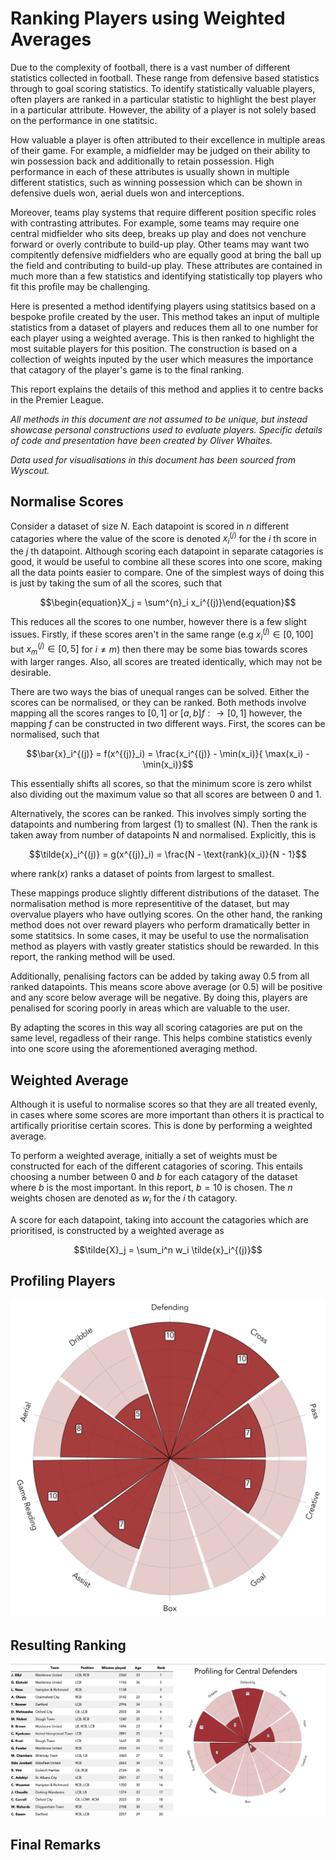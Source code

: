 # Ranking Players using Weighted Averages

Due to the complexity of football, there is a vast number of different statistics collected in football. These range from defensive based statistics through to goal scoring statistics. To identify statistically valuable players, often players are ranked in a particular statistic to highlight the best player in a particular attribute. However, the ability of a player is not solely based on the performance in one statitsic.

How valuable a player is often attributed to their excellence in multiple areas of their game. For example, a midfielder may be judged on their ability to win possession back and additionally to retain possession. High performance in each of these attributes is usually shown in multiple different statistics, such as winning possession which can be shown in defensive duels won, aerial duels won and interceptions.

Moreover, teams play systems that require different position specific roles with contrasting attributes. For example, some teams may require one central midfielder who sits deep, breaks up play and does not venchure forward or overly contribute to build-up play. Other teams may want two compitently defensive midfielders who are equally good at bring the ball up the field and contributing to build-up play. These attributes are contained in much more than a few statistics and identifying statistically top players who fit this profile may be challenging. 

Here is presented a method identifying players using statitsics based on a bespoke profile created by the user. This method takes an input of multiple statistics from a dataset of players and reduces them all to one number for each player using a weighted average. This is then ranked to highlight the most suitable players for this position. The construction is based on a collection of weights inputed by the user which measures the importance that catagory of the player's game is to the final ranking. 

This report explains the details of this method and applies it to centre backs in the Premier League. 


*All methods in this document are not assumed to be unique, but instead showcase personal constructions used to evaluate players. Specific details of code and presentation have been created by Oliver Whaites.*

*Data used for visualisations in this document has been sourced from Wyscout.*


## Normalise Scores

Consider a dataset of size $N$. Each datapoint is scored in $n$ different catagories where the value of the score is denoted $x^{(j)}_i$ for the $i$ th score in the $j$ th datapoint. Although scoring each datapoint in separate catagories is good, it would be useful to combine all these scores into one score, making all the data points easier to compare. One of the simplest ways of doing this is just by taking the sum of all the scores, such that 

$$\begin{equation}X_j = \sum^{n}_i x_i^{(j)}\end{equation}$$

This reduces all the scores to one number, however there is a few slight issues. Firstly, if these scores aren't in the same range (e.g $x^{(j)}_i \in [0,100]$ but $x^{(j)}_m \in [0,5]$ for $i \neq m$) then there may be some bias towards scores with larger ranges. Also, all scores are treated identically, which may not be desirable.

There are two ways the bias of unequal ranges can be solved. Either the scores can be normalised, or they can be ranked. Both methods involve mapping all the scores ranges to $[0,1]$ or $[a,b]f:\rightarrow[0,1]$ however, the mapping $f$ can be constructed in two different ways. First, the scores can be normalised, such that 

$$\bar{x}_i^{(j)} = f(x^{(j)}_i) = \frac{x_i^{(j)} - \min(x_i)}{ \max(x_i) - \min(x_i)}$$

This essentially shifts all scores, so that the minimum score is zero whilst also dividing out the maximum value so that all scores are between 0 and 1. 

Alternatively, the scores can be ranked. This involves simply sorting the datapoints and numbering from largest (1) to smallest (N). Then the rank is taken away from number of datapoints N and normalised. Explicitly, this is 

$$\tilde{x}_i^{(j)} = g(x^{(j)}_i) = \frac{N - \text{rank}(x_i)}{N - 1}$$

where $\text{rank}(x)$ ranks a dataset of points from largest to smallest.

These mappings produce slightly different distributions of the dataset. The normalisation method is more representitive of the dataset, but may overvalue players who have outlying scores. On the other hand, the ranking method does not over reward players who perform dramatically better in some statitsics. In some cases, it may be useful to use the normalisation method as players with vastly greater statistics should be rewarded. In this report, the ranking method will be used.

Additionally, penalising factors can be added by taking away 0.5 from all ranked datapoints. This means score above average (or 0.5) will be positive and any score below average will be negative. By doing this, players are penalised for scoring poorly in areas which are valuable to the user.

By adapting the scores in this way all scoring catagories are put on the same level, regadless of their range. This helps combine statistics evenly into one score using the aforementioned averaging method. 

## Weighted Average

Although it is useful to normalise scores so that they are all treated evenly, in cases where some scores are more important than others it is practical to artifically prioritise certain scores. This is done by performing a weighted average. 

To perform a weighted average, initially a set of weights must be constructed for each of the different catagories of scoring. This entails choosing a number between $0$ and $b$ for each catagory of the dataset where $b$ is the most important. In this report, $b = 10$ is chosen. The $n$ weights chosen are denoted as $w_i$ for the $i$ th catagory. 

A score for each datapoint, taking into account the catagories which are prioritised, is constructed by a weighted average as 

$$\tilde{X}_j = \sum_i^n w_i \tilde{x}_i^{(j)}$$

## Profiling Players

![FB Profile](images/FB_Profile.png)

## Resulting Ranking

![](images/CB_NLS_Ranking_leaflet_2021.png)

## Final Remarks

